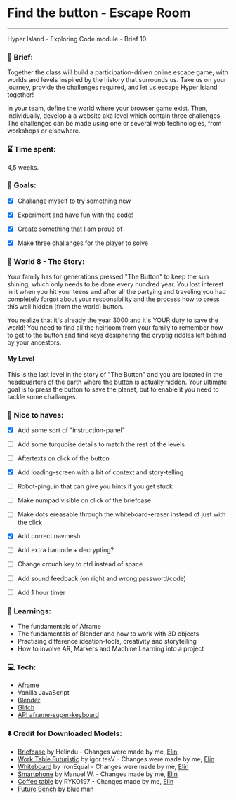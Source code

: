 # Find the button - Escape Room
---
Hyper Island - Exploring Code module - Brief 10


### :scroll: Brief:
Together the class will build a participation-driven online escape game, with worlds and levels inspired by the history that surrounds us. Take us on your journey, provide the challenges required, and let us escape Hyper Island together!

In your team, define the world where your browser game exist. Then, individually, develop a a website aka level which contain three challenges. The challenges can be made using one or several web technologies, from workshops or elsewhere.


### :hourglass: Time spent:
4,5 weeks.


### :checkered_flag: Goals:
- [x] Challange myself to try something new
- [x] Experiment and have fun with the code!
- [x] Create something that I am proud of
- [x] Make three challanges for the player to solve


### :notebook_with_decorative_cover: World 8 - The Story:
Your family has for generations pressed "The Button" to keep the sun shining, which only needs to be done every hundred year. You lost interest in it when you hit your teens and after all the partying and traveling you had completely forgot about your responsibility and the process how to press this well hidden (from the world) button.

You realize that it's already the year 3000 and it's YOUR duty to save the world! You need to find all the heirloom from your family to remember how to get to the button and find keys desiphering the cryptig riddles left behind by your ancestors.

#### My Level
This is the last level in the story of "The Button" and you are located in the headquarters of the earth where the button is actually hidden. Your ultimate goal is to press the button to save the planet, but to enable it you need to tackle some challanges.


### :crossed_fingers: Nice to haves:
- [x] Add some sort of "instruction-panel"
- [ ] Add some turquoise details to match the rest of the levels
- [ ] Aftertexts on click of the button
- [x] Add loading-screen with a bit of context and story-telling
- [ ] Robot-pinguin that can give you hints if you get stuck
- [ ] Make numpad visible on click of the briefcase
- [ ] Make dots ereasable through the whiteboard-eraser instead of just with the click
- [x] Add correct navmesh
- [ ] Add extra barcode + decrypting?
- [ ] Change crouch key to ctrl instead of space
- [ ] Add sound feedback (on right and wrong password/code)
- [ ] Add 1 hour timer


### :closed_book: Learnings:
* The fundamentals of Aframe
* The fundamentals of Blender and how to work with 3D objects
* Practising difference ideation-tools, creativity and storytelling
* How to involve AR, Markers and Machine Learning into a project


### :computer: Tech:
* [Aframe](https://aframe.io/)
* Vanilla JavaScript
* [Blender](https://www.blender.org/)
* [Glitch](https://glitch.com/dashboard)
* [API aframe-super-keyboard](https://github.com/supermedium/aframe-super-keyboard)


### :arrow_down: Credit for Downloaded Models:
* [Briefcase](https://skfb.ly/6RyHC) by Helindu - Changes were made by me, [Elin](https://github.com/elinordin)
* [Work Table Futuristic](https://skfb.ly/o6rRE) by igor.tesV - Changes were made by me, [Elin](https://github.com/elinordin)
* [Whiteboard](https://skfb.ly/6YntA) by IronEqual - Changes were made by me, [Elin](https://github.com/elinordin)
* [Smartphone](https://skfb.ly/6RLFN) by Manuel W. - Changes made by me, [Elin](https://github.com/elinordin)
* [Coffee table](https://skfb.ly/6WUKN) by RYKO197 - Changes made by me, [Elin](https://github.com/elinordin)
* [Future Bench](https://skfb.ly/6SAP9) by blue man 


